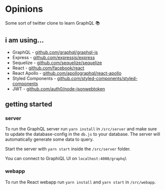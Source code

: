 # Opinions

Some sort of twitter clone to learn GraphQL 📚

## i am using...

* GraphQL - [github.com/graphql/graphql-js](https://github.com/graphql/graphql-js)
* Express - [github.com/expressjs/express](https://github.com/expressjs/express)
* Sequelize - [github.com/sequelize/sequelize](https://github.com/sequelize/sequelize)
* React - [github.com/facebook/react](https://github.com/facebook/react)
* React Apollo - [github.com/apollographql/react-apollo](https://github.com/apollographql/react-apollo)
* Styled Components - [github.com/styled-components/styled-components](https://github.com/styled-components/styled-components)
* JWT - [github.com/auth0/node-jsonwebtoken](https://github.com/auth0/node-jsonwebtoken)

## getting started

### server

To run the GraphQL server run `yarn install` in `/src/server` and make sure to update the database-config in the `db.js` 
to your database. The server will automatically generate some data to query.

Start the server with `yarn start` inside the `/src/server` folder.

You can connect to GraphiQL UI on `localhost:4000/graphql`

### webapp

To run the React webapp run `yarn install` and `yarn start` in `/src/webapp`.